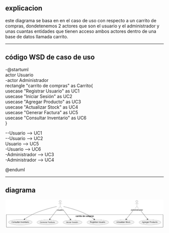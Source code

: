 **explicacion** 
-----------------------------
este diagrama se basa en en el caso de uso con respecto a un carrito de compras, dondetenemos 2 actores que son el usuario y el administrador y unas cuantas entidades que tienen acceso ambos actores dentro de una base de datos llamada carrito. 

---------------------------------------

código WSD de caso de uso
------------------------------------------
-@startuml  
actor Usuario  
-actor Administrador  
rectangle "carrito de compras" as Carrito{  
usecase "Registrar Usuario" as UC1  
usecase "Iniciar Sesión" as UC2  
usecase "Agregar Producto" as UC3  
usecase "Actualizar Stock" as UC4  
usecase "Generar Factura" as UC5  
usecase "Consultar Inventario" as UC6  
}

--Usuario --> UC1  
--Usuario --> UC2  
Usuario --> UC5  
-Usuario --> UC6  
-Administrador --> UC3  
-Administrador --> UC4

@enduml

----------------------------------------
**diagrama** 
---------------------------------------

![caso-uso](./@startuml/@startuml.png)


